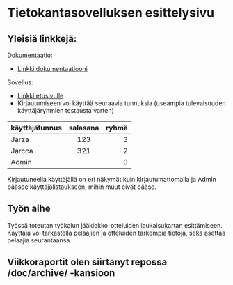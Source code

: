 # Tietokantasovelluksen esittelysivu

## Yleisiä linkkejä:
Dokumentaatio:
* [Linkki dokumentaatiooni](https://github.com/JaakkoV/Tsoha-Bootstrap/blob/master/doc/Tietokantasovelluksendokumentaatio.pdf)

Sovellus:
* [Linkki etusivulle](http://jaakvirt.users.cs.helsinki.fi/liigaVinkit/)
* Kirjautumiseen voi käyttää seuraavia tunnuksia (useampia tulevaisuuden käyttäjäryhmien testausta varten)

| käyttäjätunnus| salasana      | ryhmä |
| ------------- |:-------------:| -----:|
| Jarza         | 123           |   3   |
| Jarcca        | 321           |   2   |
| Admin         |               |   0   |

Kirjautuneella käyttäjällä on eri näkymät kuin kirjautumattomalla ja Admin pääsee käyttäjälistaukseen, mihin muut eivät pääse.

## Työn aihe
Työssä toteutan työkalun jääkiekko-otteluiden laukaisukartan esittämiseen. Käyttäjä voi tarkastella pelaajien ja otteluiden tarkempia tietoja, sekä asettaa pelaajia seurantaansa.

## Viikkoraportit olen siirtänyt repossa /doc/archive/ -kansioon
